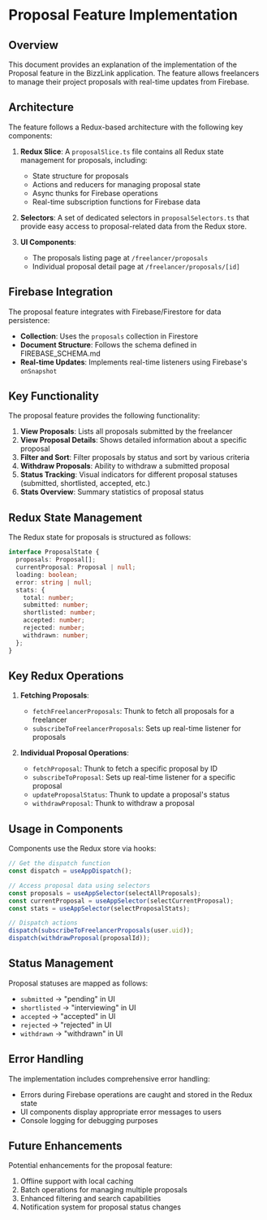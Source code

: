 # Proposal Feature Implementation

## Overview

This document provides an explanation of the implementation of the Proposal feature in the BizzLink application. The feature allows freelancers to manage their project proposals with real-time updates from Firebase.

## Architecture

The feature follows a Redux-based architecture with the following key components:

1. **Redux Slice**: A `proposalSlice.ts` file contains all Redux state management for proposals, including:
   - State structure for proposals
   - Actions and reducers for managing proposal state
   - Async thunks for Firebase operations
   - Real-time subscription functions for Firebase data

2. **Selectors**: A set of dedicated selectors in `proposalSelectors.ts` that provide easy access to proposal-related data from the Redux store.

3. **UI Components**: 
   - The proposals listing page at `/freelancer/proposals`
   - Individual proposal detail page at `/freelancer/proposals/[id]`

## Firebase Integration

The proposal feature integrates with Firebase/Firestore for data persistence:

- **Collection**: Uses the `proposals` collection in Firestore
- **Document Structure**: Follows the schema defined in FIREBASE_SCHEMA.md
- **Real-time Updates**: Implements real-time listeners using Firebase's `onSnapshot` 

## Key Functionality

The proposal feature provides the following functionality:

1. **View Proposals**: Lists all proposals submitted by the freelancer
2. **View Proposal Details**: Shows detailed information about a specific proposal
3. **Filter and Sort**: Filter proposals by status and sort by various criteria
4. **Withdraw Proposals**: Ability to withdraw a submitted proposal
5. **Status Tracking**: Visual indicators for different proposal statuses (submitted, shortlisted, accepted, etc.)
6. **Stats Overview**: Summary statistics of proposal status

## Redux State Management

The Redux state for proposals is structured as follows:

```typescript
interface ProposalState {
  proposals: Proposal[];
  currentProposal: Proposal | null;
  loading: boolean;
  error: string | null;
  stats: {
    total: number;
    submitted: number;
    shortlisted: number;
    accepted: number;
    rejected: number;
    withdrawn: number;
  };
}
```

## Key Redux Operations

1. **Fetching Proposals**: 
   - `fetchFreelancerProposals`: Thunk to fetch all proposals for a freelancer
   - `subscribeToFreelancerProposals`: Sets up real-time listener for proposals

2. **Individual Proposal Operations**:
   - `fetchProposal`: Thunk to fetch a specific proposal by ID
   - `subscribeToProposal`: Sets up real-time listener for a specific proposal
   - `updateProposalStatus`: Thunk to update a proposal's status
   - `withdrawProposal`: Thunk to withdraw a proposal

## Usage in Components

Components use the Redux store via hooks:

```typescript
// Get the dispatch function
const dispatch = useAppDispatch();

// Access proposal data using selectors
const proposals = useAppSelector(selectAllProposals);
const currentProposal = useAppSelector(selectCurrentProposal);
const stats = useAppSelector(selectProposalStats);

// Dispatch actions
dispatch(subscribeToFreelancerProposals(user.uid));
dispatch(withdrawProposal(proposalId));
```

## Status Management

Proposal statuses are mapped as follows:

- `submitted` → "pending" in UI
- `shortlisted` → "interviewing" in UI
- `accepted` → "accepted" in UI
- `rejected` → "rejected" in UI
- `withdrawn` → "withdrawn" in UI

## Error Handling

The implementation includes comprehensive error handling:

- Errors during Firebase operations are caught and stored in the Redux state
- UI components display appropriate error messages to users
- Console logging for debugging purposes

## Future Enhancements

Potential enhancements for the proposal feature:

1. Offline support with local caching
2. Batch operations for managing multiple proposals
3. Enhanced filtering and search capabilities
4. Notification system for proposal status changes
